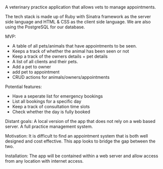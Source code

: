 A veterinary practice application that allows vets to manage appointments. 

The tech stack is made up of Ruby with Sinatra framework as the server side language and HTML & CSS as the client side language. We are also using the PostgreSQL for our database.

MVP:
  - A table of all pets/animals that have appointments to be seen.
  - Keeps a track of whether the animal has been seen or not 
  - Keep a track of the owners details + pet details
  - A list of all clients and their pets.
  - Add a pet to owner 
  - add pet to appointment
  - CRUD actions for animals/owners/appointments

Potential features:
  - Have a seperate list for emergency bookings
  - List all bookings for a specific day
  - Keep a track of consultation time slots
  - Check whether the day is fully booked


Distant goals:
  A local version of the app that does not rely on a web based server.
  A full practice management system.

Motivation:
  It is difficult to find an appointment system that is both well designed and cost effective. This app looks to bridge the gap between the two.

Installation:
  The app will be contained within a web server and allow access from any location with internet access.